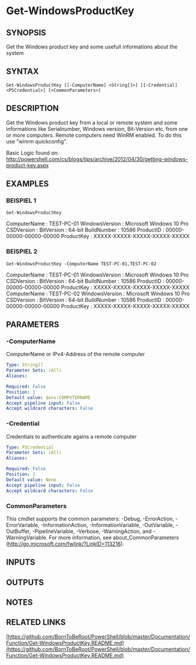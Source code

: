 ﻿---
external help file: TGH-help.xml
Module Name: TGH
online version: https://github.com/BornToBeRoot/PowerShell/blob/master/Documentation/Function/Get-WindowsProductKey.README.md
schema: 2.0.0
---

# Get-WindowsProductKey

## SYNOPSIS
Get the Windows product key and some usefull informations about the system

## SYNTAX

```
Get-WindowsProductKey [[-ComputerName] <String[]>] [[-Credential] <PSCredential>] [<CommonParameters>]
```

## DESCRIPTION
Get the Windows product key from a local or remote system and some informations like Serialnumber, Windows version, Bit-Version etc.
from one or more computers.
Remote computers need WinRM enabled.
To do this use "winrm quickconfig".

Basic Logic found on: http://powershell.com/cs/blogs/tips/archive/2012/04/30/getting-windows-product-key.aspx

## EXAMPLES

### BEISPIEL 1
```
Get-WindowsProductKey
```

ComputerName   : TEST-PC-01
WindowsVersion : Microsoft Windows 10 Pro
CSDVersion     :
BitVersion     : 64-bit
BuildNumber    : 10586
ProductID      : 00000-00000-00000-00000
ProductKey     : XXXXX-XXXXX-XXXXX-XXXXX-XXXXX

### BEISPIEL 2
```
Get-WindowsProductKey -ComputerName TEST-PC-01,TEST-PC-02
```

ComputerName   : TEST-PC-01
WindowsVersion : Microsoft Windows 10 Pro
CSDVersion     :
BitVersion     : 64-bit
BuildNumber    : 10586
ProductID      : 00000-00000-00000-00000
ProductKey     : XXXXX-XXXXX-XXXXX-XXXXX-XXXXX
ComputerName   : TEST-PC-02
WindowsVersion : Microsoft Windows 10 Pro
CSDVersion     :
BitVersion     : 64-bit
BuildNumber    : 10586
ProductID      : 00000-00000-00000-00000
ProductKey     : XXXXX-XXXXX-XXXXX-XXXXX-XXXXX

## PARAMETERS

### -ComputerName
ComputerName or IPv4-Address of the remote computer

```yaml
Type: String[]
Parameter Sets: (All)
Aliases:

Required: False
Position: 1
Default value: $env:COMPUTERNAME
Accept pipeline input: False
Accept wildcard characters: False
```

### -Credential
Credentials to authenticate agains a remote computer

```yaml
Type: PSCredential
Parameter Sets: (All)
Aliases:

Required: False
Position: 2
Default value: None
Accept pipeline input: False
Accept wildcard characters: False
```

### CommonParameters
This cmdlet supports the common parameters: -Debug, -ErrorAction, -ErrorVariable, -InformationAction, -InformationVariable, -OutVariable, -OutBuffer, -PipelineVariable, -Verbose, -WarningAction, and -WarningVariable.
For more information, see about_CommonParameters (http://go.microsoft.com/fwlink/?LinkID=113216).

## INPUTS

## OUTPUTS

## NOTES

## RELATED LINKS

[https://github.com/BornToBeRoot/PowerShell/blob/master/Documentation/Function/Get-WindowsProductKey.README.md](https://github.com/BornToBeRoot/PowerShell/blob/master/Documentation/Function/Get-WindowsProductKey.README.md)

